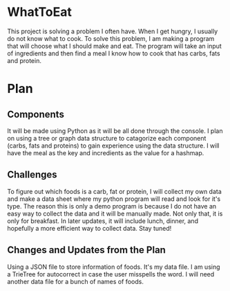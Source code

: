 # WhatToEat

This project is solving a problem I often have. When I get hungry, I usually do not know what to cook. To solve this problem, I am making a program that will choose what I should make and eat. The program will take an input of ingredients and then find a meal I know how to cook that has carbs, fats and protein. 

# Plan

## Components

It will be made using Python as it will be all done through the console. I plan on using a tree or graph data structure to catagorize each component (carbs, fats and proteins) to gain experience using the data structure. I will have the meal as the key and incredients as the value for a hashmap.

## Challenges

To figure out which foods is a carb, fat or protein, I will collect my own data and make a data sheet where my python program will read and look for it's type. The reason this is only a demo program is because I do not have an easy way to collect the data and it will be manually made. Not only that, it is only for breakfast. In later updates, it will include lunch, dinner, and hopefully a more efficient way to collect data. Stay tuned!


## Changes and Updates from the Plan

Using a JSON file to store information of foods. It's my data file.
I am using a TrieTree for autocorrect in case the user misspells the word. I will need another data file for a bunch of names of foods.
